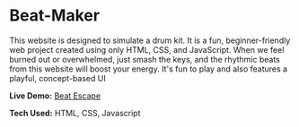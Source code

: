 # Beat-Maker
This website is designed to simulate a drum kit. It is a fun, beginner-friendly web project created using only HTML, CSS, and JavaScript.
When we feel burned out or overwhelmed, just smash the keys, and the rhythmic beats from this website will boost your energy. It's fun to play and also features a playful, concept-based UI

**Live Demo:** [Beat Escape](https://radhapyaridevi.github.io/Beat-Maker/)

**Tech Used:** HTML, CSS, Javascript
